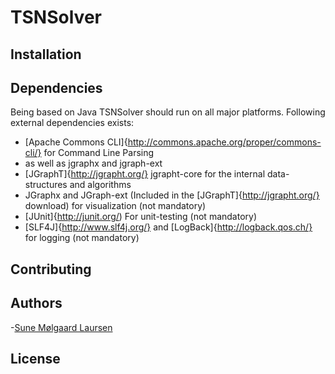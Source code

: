 TSNSolver
=========

Installation
------------

Dependencies
------------
Being based on Java TSNSolver should run on all major platforms. Following external dependencies exists:
* [Apache Commons CLI]{http://commons.apache.org/proper/commons-cli/} for Command Line Parsing
*  as well as jgraphx and jgraph-ext
* [JGraphT]{http://jgrapht.org/} jgrapht-core for the internal data-structures and algorithms
* JGraphx and JGraph-ext (Included in the [JGraphT]{http://jgrapht.org/} download) for visualization (not mandatory)
* [JUnit]{http://junit.org/) For unit-testing (not mandatory)
* [SLF4J]{http://www.slf4j.org/} and [LogBack]{http://logback.qos.ch/} for logging (not mandatory)


Contributing
------------

Authors
----
-[Sune Mølgaard Laursen](http://smlaursen.github.io/)

License
----

